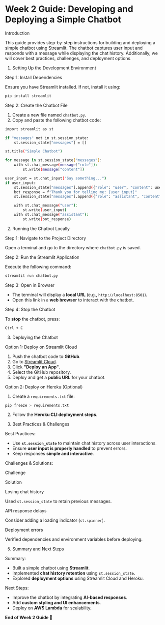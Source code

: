 # Week 2 Guide: Developing and Deploying a Simple Chatbot

Introduction

This guide provides step-by-step instructions for building and deploying a simple chatbot using Streamlit. The chatbot captures user input and responds with a message while displaying the chat history. Additionally, we will cover best practices, challenges, and deployment options.

1. Setting Up the Development Environment

Step 1: Install Dependencies

Ensure you have Streamlit installed. If not, install it using:

```bash
pip install streamlit
```

Step 2: Create the Chatbot File

1. Create a new file named `chatbot.py`.
2. Copy and paste the following chatbot code:
```bash
import streamlit as st

if "messages" not in st.session_state:
    st.session_state["messages"] = []

st.title("Simple Chatbot")

for message in st.session_state["messages"]:
    with st.chat_message(message["role"]):
        st.write(message["content"])

user_input = st.chat_input("Say something...")
if user_input:
    st.session_state["messages"].append({"role": "user", "content": user_input})
    bot_response = f"Thank you for telling me: {user_input}"
    st.session_state["messages"].append({"role": "assistant", "content": bot_response})

    with st.chat_message("user"):
        st.write(user_input)
    with st.chat_message("assistant"):
        st.write(bot_response)
```

2. Running the Chatbot Locally

Step 1: Navigate to the Project Directory

Open a terminal and go to the directory where `chatbot.py` is saved.

Step 2: Run the Streamlit Application

Execute the following command:

```bash
streamlit run chatbot.py
```

Step 3: Open in Browser

- The terminal will display a **local URL** (e.g., `http://localhost:8501`).
- Open this link in a **web browser** to interact with the chatbot.

Step 4: Stop the Chatbot

To **stop** the chatbot, press:

```bash
Ctrl + C
```

3. Deploying the Chatbot

Option 1: Deploy on Streamlit Cloud

1. Push the chatbot code to **GitHub**.
2. Go to [Streamlit Cloud](https://share.streamlit.io/).
3. Click **"Deploy an App"**.
4. Select the GitHub repository.
5. Deploy and get a **public URL** for your chatbot.

Option 2: Deploy on Heroku (Optional)

1. Create a `requirements.txt` file:

```bash
pip freeze > requirements.txt
```

2. Follow the **Heroku CLI deployment steps**.

4. Best Practices & Challenges

Best Practices:

- Use **`st.session_state`** to maintain chat history across user interactions.
- Ensure **user input is properly handled** to prevent errors.
- Keep responses **simple and interactive**.

Challenges & Solutions:

Challenge

Solution

Losing chat history

Used `st.session_state` to retain previous messages.

API response delays

Consider adding a loading indicator (`st.spinner`).

Deployment errors

Verified dependencies and environment variables before deploying.

5. Summary and Next Steps

Summary:

- Built a simple chatbot using **Streamlit**.
- Implemented **chat history retention** using `st.session_state`.
- Explored **deployment options** using Streamlit Cloud and Heroku.

Next Steps:

- Improve the chatbot by integrating **AI-based responses**.
- Add **custom styling and UI enhancements**.
- Deploy on **AWS Lambda** for scalability.


**End of Week 2 Guide 🚀**
